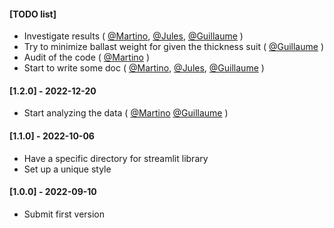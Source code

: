 #### [TODO list]
- Investigate results ( [@Martino](), [@Jules](), [@Guillaume]() )
- Try to minimize ballast weight for given the thickness suit ( [@Guillaume]() )
- Audit of the code ( [@Martino]() )
- Start to write some doc ( [@Martino](), [@Jules](), [@Guillaume]() )

#### [1.2.0] - 2022-12-20
- Start analyzing the data ( [@Martino]() [@Guillaume]() )

#### [1.1.0] - 2022-10-06
- Have a specific directory for streamlit library
- Set up a unique style

#### [1.0.0] - 2022-09-10
- Submit first version
 